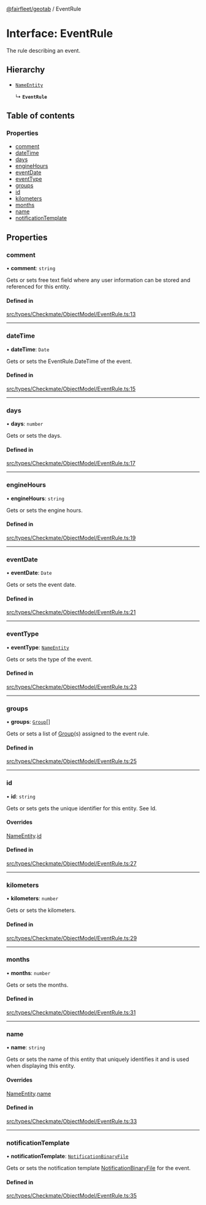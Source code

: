 [@fairfleet/geotab](../README.md) / EventRule

# Interface: EventRule

The rule describing an event.

## Hierarchy

- [`NameEntity`](NameEntity.md)

  ↳ **`EventRule`**

## Table of contents

### Properties

- [comment](EventRule.md#comment)
- [dateTime](EventRule.md#datetime)
- [days](EventRule.md#days)
- [engineHours](EventRule.md#enginehours)
- [eventDate](EventRule.md#eventdate)
- [eventType](EventRule.md#eventtype)
- [groups](EventRule.md#groups)
- [id](EventRule.md#id)
- [kilometers](EventRule.md#kilometers)
- [months](EventRule.md#months)
- [name](EventRule.md#name)
- [notificationTemplate](EventRule.md#notificationtemplate)

## Properties

### comment

• **comment**: `string`

Gets or sets free text field where any user information can be stored and referenced for this entity.

#### Defined in

[src/types/Checkmate/ObjectModel/EventRule.ts:13](https://github.com/fairfleet/geotab/blob/d57d931/src/types/Checkmate/ObjectModel/EventRule.ts#L13)

___

### dateTime

• **dateTime**: `Date`

Gets or sets the EventRule.DateTime of the event.

#### Defined in

[src/types/Checkmate/ObjectModel/EventRule.ts:15](https://github.com/fairfleet/geotab/blob/d57d931/src/types/Checkmate/ObjectModel/EventRule.ts#L15)

___

### days

• **days**: `number`

Gets or sets the days.

#### Defined in

[src/types/Checkmate/ObjectModel/EventRule.ts:17](https://github.com/fairfleet/geotab/blob/d57d931/src/types/Checkmate/ObjectModel/EventRule.ts#L17)

___

### engineHours

• **engineHours**: `string`

Gets or sets the engine hours.

#### Defined in

[src/types/Checkmate/ObjectModel/EventRule.ts:19](https://github.com/fairfleet/geotab/blob/d57d931/src/types/Checkmate/ObjectModel/EventRule.ts#L19)

___

### eventDate

• **eventDate**: `Date`

Gets or sets the event date.

#### Defined in

[src/types/Checkmate/ObjectModel/EventRule.ts:21](https://github.com/fairfleet/geotab/blob/d57d931/src/types/Checkmate/ObjectModel/EventRule.ts#L21)

___

### eventType

• **eventType**: [`NameEntity`](NameEntity.md)

Gets or sets the type of the event.

#### Defined in

[src/types/Checkmate/ObjectModel/EventRule.ts:23](https://github.com/fairfleet/geotab/blob/d57d931/src/types/Checkmate/ObjectModel/EventRule.ts#L23)

___

### groups

• **groups**: [`Group`](Group.md)[]

Gets or sets a list of [Group](Group.md)(s) assigned to the event rule.

#### Defined in

[src/types/Checkmate/ObjectModel/EventRule.ts:25](https://github.com/fairfleet/geotab/blob/d57d931/src/types/Checkmate/ObjectModel/EventRule.ts#L25)

___

### id

• **id**: `string`

Gets or sets gets the unique identifier for this entity. See Id.

#### Overrides

[NameEntity](NameEntity.md).[id](NameEntity.md#id)

#### Defined in

[src/types/Checkmate/ObjectModel/EventRule.ts:27](https://github.com/fairfleet/geotab/blob/d57d931/src/types/Checkmate/ObjectModel/EventRule.ts#L27)

___

### kilometers

• **kilometers**: `number`

Gets or sets the kilometers.

#### Defined in

[src/types/Checkmate/ObjectModel/EventRule.ts:29](https://github.com/fairfleet/geotab/blob/d57d931/src/types/Checkmate/ObjectModel/EventRule.ts#L29)

___

### months

• **months**: `number`

Gets or sets the months.

#### Defined in

[src/types/Checkmate/ObjectModel/EventRule.ts:31](https://github.com/fairfleet/geotab/blob/d57d931/src/types/Checkmate/ObjectModel/EventRule.ts#L31)

___

### name

• **name**: `string`

Gets or sets the name of this entity that uniquely identifies it and is used when displaying this entity.

#### Overrides

[NameEntity](NameEntity.md).[name](NameEntity.md#name)

#### Defined in

[src/types/Checkmate/ObjectModel/EventRule.ts:33](https://github.com/fairfleet/geotab/blob/d57d931/src/types/Checkmate/ObjectModel/EventRule.ts#L33)

___

### notificationTemplate

• **notificationTemplate**: [`NotificationBinaryFile`](NotificationBinaryFile.md)

Gets or sets the notification template [NotificationBinaryFile](NotificationBinaryFile.md) for the event.

#### Defined in

[src/types/Checkmate/ObjectModel/EventRule.ts:35](https://github.com/fairfleet/geotab/blob/d57d931/src/types/Checkmate/ObjectModel/EventRule.ts#L35)
